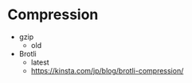 # Compression

- gzip
    - old
- Brotli
    - latest
    - https://kinsta.com/jp/blog/brotli-compression/